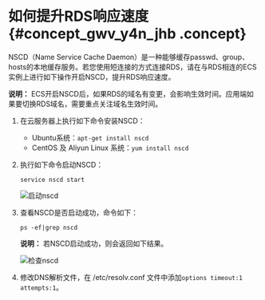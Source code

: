 # 如何提升RDS响应速度 {#concept_gwv_y4n_jhb .concept}

NSCD（Name Service Cache Daemon）是一种能够缓存passwd、group、hosts的本地缓存服务。若您使用短连接的方式连接RDS，请在与RDS相连的ECS实例上进行如下操作开启NSCD，提升RDS响应速度。

**说明：** ECS开启NSCD后，如果RDS的域名有变更，会影响生效时间。应用端如果要切换RDS域名，需要重点关注域名生效时间。

1.  在云服务器上执行如下命令安装NSCD：
    -   Ubuntu系统：`apt-get install nscd`
    -   CentOS 及 Aliyun Linux 系统：`yum install nscd`
2.  执行如下命令启动NSCD：

    ```
    service nscd start
    ```

    ![启动nscd](http://static-aliyun-doc.oss-cn-hangzhou.aliyuncs.com/assets/img/8396/155488705544171_zh-CN.jpg)

3.  查看NSCD是否启动成功，命令如下：

    ```
    ps -ef|grep nscd
    ```

    **说明：** 若NSCD启动成功，则会返回如下结果。

    ![检查nscd](http://static-aliyun-doc.oss-cn-hangzhou.aliyuncs.com/assets/img/8396/155488705544173_zh-CN.jpg)

4.  修改DNS解析文件，在 /etc/resolv.conf 文件中添加`options timeout:1 attempts:1`。


